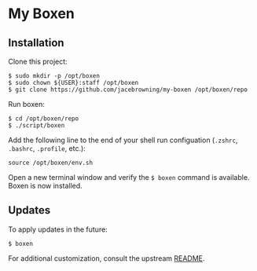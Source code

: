 # My Boxen

## Installation

Clone this project:

    $ sudo mkdir -p /opt/boxen
    $ sudo chown ${USER}:staff /opt/boxen
    $ git clone https://github.com/jacebrowning/my-boxen /opt/boxen/repo

Run boxen:

    $ cd /opt/boxen/repo
    $ ./script/boxen
    
Add the following line to the end of your shell run configuation (`.zshrc`, `.bashrc`, `.profile`, etc.):
  
    source /opt/boxen/env.sh
    
Open a new terminal window and verify the `$ boxen` command is available. Boxen is now installed.

## Updates

To apply updates in the future:

    $ boxen

For additional customization, consult the upstream [README](https://github.com/boxen/our-boxen#customizing).
